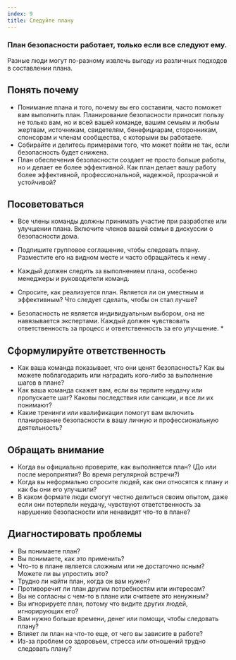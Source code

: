 ```yaml
---
index: 9
title: Следуйте плану
---
```

### План безопасности работает, только если все следуют ему.

Разные люди могут по-разному извлечь выгоду из различных подходов в составлении плана.

## Понять почему

* Понимание плана и того, почему вы его составили, часто поможет вам выполнить план. Планирование безопасности приносит пользу не только вам, но и всей вашей команде, вашим семьям и любым жертвам, источникам, свидетелям, бенефициарам, сторонникам, спонсорам и членам сообщества, с которыми вы работаете.
* Собирайте и делитесь примерами того, что может пойти не так, если безопасность будет снижена.
* План обеспечения безопасности создает не просто больше работы, но и делает ее более эффективной. Как план делает вашу работу более эффективной, профессиональной, надежной, прозрачной и устойчивой?

## Посоветоваться

* Все члены команды должны принимать участие при разработке или улучшении плана. Включите членов вашей семьи в дискуссии о безопасности дома.
* Подпишите групповое соглашение, чтобы следовать плану. Разместите его на видном месте и часто обращайтесь к нему .
* Каждый должен следить за выполнением плана, особенно менеджеры и руководители команд.
* Спросите, как реализуется план. Является ли он уместным и эффективным? Что следует сделать, чтобы он стал лучше?

* Безопасность не является индивидуальным выбором, она не навязывается экспертами. Каждый должен чувствовать ответственность за процесс и ответственность за его улучшение. *

## Сформулируйте ответственность

* Как ваша команда показывает, что они ценят безопасность? Как вы можете поблагодарить или наградить кого-либо за выполнение шагов в плане?
* Как ваша команда скажет вам, если вы терпите неудачу или пропускаете шаг? Каковы последствия или санкции, и все ли их понимают?
* Какие тренинги или квалификации помогут вам включить планирование безопасности в вашу личную и профессиональную деятельность?

## Обращать внимание

* Когда вы официально проверите, как выполняется план? (До или после мероприятия? Во время регулярной встречи?)
* Когда вы неформально спросите людей, как они относятся к плану и как бы они его улучшили?
* В каком формате люди смогут честно делиться своим опытом, даже если они потерпели неудачу, чувствуют ответственность за нарушение безопасности или ненавидят что-то в плане?

## Диагностировать проблемы

* Вы понимаете план?
* Вы понимаете, как это применить?
* Что-то в плане является сложным или не достаточно ясным? Можете ли вы упростить это?
* Трудно ли найти план, когда он вам нужен?
* Противоречит ли план другим потребностям или интересам?
* Вы не согласны с чем-то в плане или считаете это ненужным?
* Вы игнорируете план, потому что видите других людей, игнорирующих его?
* Вам нужно больше времени, денег или помощи, чтобы следовать плану?
* Влияет ли план на что-то еще, от чего вы зависите в работе?
* Из-за проблем со здоровьем, стресса или отношений трудно следовать плану?